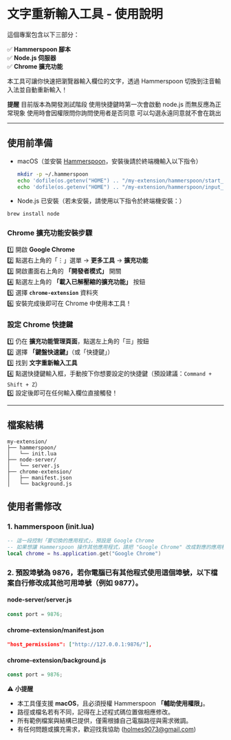 # 文字重新輸入工具 - 使用說明

這個專案包含以下三部分：

✅ **Hammerspoon 腳本**  
✅ **Node.js 伺服器**  
✅ **Chrome 擴充功能**

本工具可讓你快速把瀏覽器輸入欄位的文字，透過 Hammerspoon 切換到注音輸入法並自動重新輸入！

**提醒**
目前版本為開發測試階段
使用快捷鍵時第一次會啟動 node.js 而無反應為正常現象
使用時會因權限問你詢問使用者是否同意
可以勾選永遠同意就不會在跳出

---

## 使用前準備

- macOS（並安裝 [Hammerspoon](https://www.hammerspoon.org/)，安裝後請於終端機輸入以下指令）

  ```bash
  mkdir -p ~/.hammerspoon
  echo 'dofile(os.getenv("HOME") .. "/my-extension/hammerspoon/start_server.lua")' >> ~/.hammerspoon/init.lua
  echo 'dofile(os.getenv("HOME") .. "/my-extension/hammerspoon/input_zhuyin.lua")' >> ~/.hammerspoon/init.lua

  ```

- Node.js 已安裝（若未安裝，請使用以下指令於終端機安裝：）

```bash
brew install node
```

### Chrome 擴充功能安裝步驟

1️⃣ 開啟 **Google Chrome**  
2️⃣ 點選右上角的「⋮」選單 → **更多工具** → **擴充功能**  
3️⃣ 開啟畫面右上角的 **「開發者模式」** 開關  
4️⃣ 點選左上角的 **「載入已解壓縮的擴充功能」** 按鈕  
5️⃣ 選擇 **`chrome-extension`** 資料夾  
6️⃣ 安裝完成後即可在 Chrome 中使用本工具！

### 設定 Chrome 快捷鍵

1️⃣ 仍在 **擴充功能管理頁面**，點選左上角的「☰」按鈕  
2️⃣ 選擇 **「鍵盤快速鍵」**（或「快捷鍵」）  
3️⃣ 找到 **文字重新輸入工具**  
4️⃣ 點選快捷鍵輸入框，手動按下你想要設定的快捷鍵（預設建議：`Command + Shift + Z`）  
5️⃣ 設定後即可在任何輸入欄位直接觸發！

---

## 檔案結構

```plaintext
my-extension/
├── hammerspoon/
│   └── init.lua
├── node-server/
│   └── server.js
├── chrome-extension/
│   ├── manifest.json
│   └── background.js
```

## 使用者需修改

### 1. hammerspoon (init.lua)

```lua
-- 這一段控制「要切換的應用程式」，預設是 Google Chrome
-- 如果想讓 Hammerspoon 操作其他應用程式，請把 "Google Chrome" 改成對應的應用程式名稱，例如 "Safari"。
local chrome = hs.application.get("Google Chrome")
```

### 2. 預設埠號為 9876，若你電腦已有其他程式使用這個埠號，以下檔案自行修改成其他可用埠號（例如 9877）。

#### node-server/server.js

```javascript
const port = 9876;
```

#### chrome-extension/manifest.json

```json
"host_permissions": ["http://127.0.0.1:9876/"],
```

#### chrome-extension/background.js

```javascript
const port = 9876;
```

⚠️ **小提醒**

- 本工具僅支援 **macOS**，且必須授權 Hammerspoon **「輔助使用權限」**。
- 路徑或檔名若有不同，記得在上述程式碼位置做相應修改。
- 所有範例檔案與結構已提供，僅需根據自己電腦路徑與需求微調。
- 有任何問題或擴充需求，歡迎找我協助 (holmes9073@gmail.com)
